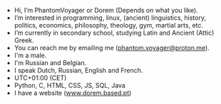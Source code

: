 - Hi, I’m PhantomVoyager or Dorem (Depends on what you like).
- I’m interested in programming, linux, (ancient) linguistics, history, politics, economics, philosophy, theology, gym, martial arts, etc.
- I’m currently in secondary school, studying Latin and Ancient (Attic) Greek.
- You can reach me by emailing me (phantom.voyager@proton.me).
- I'm a male.
- I'm Russian and Belgian.
- I speak Dutch, Russian, English and French.
- UTC+01:00 (CET)
- Python, C, HTML, CSS, JS, SQL, Java
- I have a website (www.dorem.based.pt)
